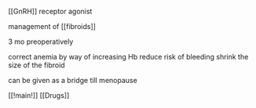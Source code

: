 [[GnRH]] receptor agonist 

management of [[fibroids]] 

3 mo preoperatively 

correct anemia by way of increasing Hb 
reduce risk of bleeding 
shrink the size of the fibroid 

can be given as a bridge till menopause 

[[!main!]]
[[Drugs]]
